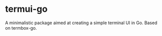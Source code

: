 # termui-go
A minimalistic package aimed at creating a simple terminal UI in Go. Based on termbox-go.
